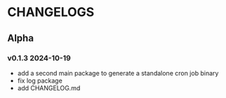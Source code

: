 # CHANGELOGS
## Alpha
### v0.1.3 2024-10-19
- add a second main package to generate a standalone cron job binary
- fix log package
- add CHANGELOG.md